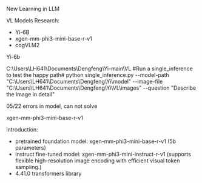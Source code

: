 New Learning in LLM

VL Models Research:
- Yi-6B
- xgen-mm-phi3-mini-base-r-v1
- cogVLM2

Yi-6b

C:\Users\LH641\Documents\Dengfeng\Yi-main\VL
#Run a single_inference to test the happy path#
python single_inference.py --model-path "C:\Users\LH641\Documents\Dengfeng\Yi\model" --image-file "C:\Users\LH641\Documents\Dengfeng\Yi\VL\images" --question "Describe the image in detail"

05/22 errors in model, can not solve


xgen-mm-phi3-mini-base-r-v1

introduction:
-  pretrained foundation model: xgen-mm-phi3-mini-base-r-v1 (5b parameters)
-  instruct fine-tuned model: xgen-mm-phi3-mini-instruct-r-v1 (supports flexible high-resolution image encoding with efficient visual token sampling.)
- 4.41.0 transformers library
